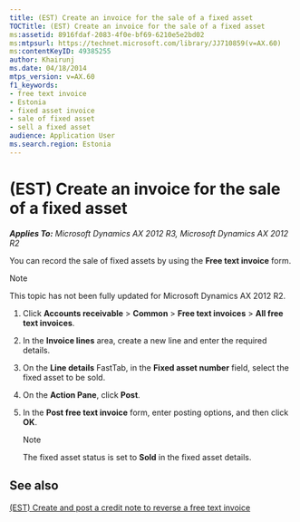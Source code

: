 ```yaml
---
title: (EST) Create an invoice for the sale of a fixed asset
TOCTitle: (EST) Create an invoice for the sale of a fixed asset
ms:assetid: 8916fdaf-2083-4f0e-bf69-6210e5e2bd02
ms:mtpsurl: https://technet.microsoft.com/library/JJ710859(v=AX.60)
ms:contentKeyID: 49385255
author: Khairunj
ms.date: 04/18/2014
mtps_version: v=AX.60
f1_keywords:
- free text invoice
- Estonia
- fixed asset invoice
- sale of fixed asset
- sell a fixed asset
audience: Application User
ms.search.region: Estonia
---
```


# (EST) Create an invoice for the sale of a fixed asset 


_**Applies To:** Microsoft Dynamics AX 2012 R3, Microsoft Dynamics AX 2012 R2_

You can record the sale of fixed assets by using the **Free text invoice** form.


> [!NOTE]
> <P>This topic has not been fully updated for Microsoft Dynamics AX 2012 R2.</P>



1.  Click **Accounts receivable** \> **Common** \> **Free text invoices** \> **All free text invoices**.

2.  In the **Invoice lines** area, create a new line and enter the required details.

3.  On the **Line details** FastTab, in the **Fixed asset number** field, select the fixed asset to be sold.

4.  On the **Action Pane**, click **Post**.

5.  In the **Post free text invoice** form, enter posting options, and then click **OK**.
    

    > [!NOTE]
    > <P>The fixed asset status is set to <STRONG>Sold</STRONG> in the fixed asset details.</P>



## See also

[(EST) Create and post a credit note to reverse a free text invoice](est-create-and-post-a-credit-note-to-reverse-a-free-text-invoice.md)

  


